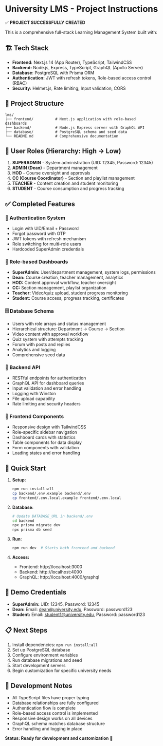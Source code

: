 # University LMS - Project Instructions

✅ **PROJECT SUCCESSFULLY CREATED**

This is a comprehensive full-stack Learning Management System built with:

## 🏗️ Tech Stack
- **Frontend:** Next.js 14 (App Router), TypeScript, TailwindCSS
- **Backend:** Node.js, Express, TypeScript, GraphQL (Apollo Server)
- **Database:** PostgreSQL with Prisma ORM
- **Authentication:** JWT with refresh tokens, Role-based access control (RBAC)
- **Security:** Helmet.js, Rate limiting, Input validation, CORS

## 📂 Project Structure
```
lms/
├── frontend/          # Next.js application with role-based dashboards
├── backend/           # Node.js Express server with GraphQL API
├── database/          # PostgreSQL schema and seed data
└── README.md          # Comprehensive documentation
```

## 👥 User Roles (Hierarchy: High → Low)
1. **SUPERADMIN** - System administration (UID: 12345, Password: 12345)
2. **ADMIN (Dean)** - Department management
3. **HOD** - Course oversight and approvals
4. **CC (Course Coordinator)** - Section and playlist management
5. **TEACHER** - Content creation and student monitoring
6. **STUDENT** - Course consumption and progress tracking

## ✅ Completed Features

### 🔐 Authentication System
- Login with UID/Email + Password
- Forgot password with OTP
- JWT tokens with refresh mechanism
- Role switching for multi-role users
- Hardcoded SuperAdmin credentials

### 🎯 Role-based Dashboards
- **SuperAdmin:** User/department management, system logs, permissions
- **Dean:** Course creation, teacher management, analytics
- **HOD:** Content approval workflow, teacher oversight
- **CC:** Section management, playlist organization
- **Teacher:** Video/quiz upload, student progress monitoring
- **Student:** Course access, progress tracking, certificates

### 🗄️ Database Schema
- Users with role arrays and status management
- Hierarchical structure: Department → Course → Section
- Video content with approval workflow
- Quiz system with attempts tracking
- Forum with posts and replies
- Analytics and logging
- Comprehensive seed data

### 🔧 Backend API
- RESTful endpoints for authentication
- GraphQL API for dashboard queries
- Input validation and error handling
- Logging with Winston
- File upload capability
- Rate limiting and security headers

### 🎨 Frontend Components
- Responsive design with TailwindCSS
- Role-specific sidebar navigation
- Dashboard cards with statistics
- Table components for data display
- Form components with validation
- Loading states and error handling

## 🚀 Quick Start

1. **Setup:**
   ```bash
   npm run install:all
   cp backend/.env.example backend/.env
   cp frontend/.env.local.example frontend/.env.local
   ```

2. **Database:**
   ```bash
   # Update DATABASE_URL in backend/.env
   cd backend
   npx prisma migrate dev
   npx prisma db seed
   ```

3. **Run:**
   ```bash
   npm run dev  # Starts both frontend and backend
   ```

4. **Access:**
   - Frontend: http://localhost:3000
   - Backend: http://localhost:4000
   - GraphQL: http://localhost:4000/graphql

## 🔑 Demo Credentials
- **SuperAdmin:** UID: 12345, Password: 12345
- **Dean:** Email: dean@university.edu, Password: password123
- **Student:** Email: student1@university.edu, Password: password123

## 📋 Next Steps
1. Install dependencies: `npm run install:all`
2. Set up PostgreSQL database
3. Configure environment variables
4. Run database migrations and seed
5. Start development servers
6. Begin customization for specific university needs

## 🔧 Development Notes
- All TypeScript files have proper typing
- Database relationships are fully configured
- Authentication flow is complete
- Role-based access control is implemented
- Responsive design works on all devices
- GraphQL schema matches database structure
- Error handling and logging in place

**Status: Ready for development and customization** 🎉
